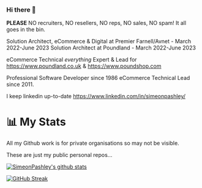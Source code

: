 ### Hi there 👋
**PLEASE** NO recruiters, NO resellers, NO reps, NO sales, NO spam! It all goes in the bin.

Solution Architect, eCommerce & Digital at Premier Farnell/Avnet - March 2022-June 2023
Solution Architect at Poundland - March 2022-June 2023

eCommerce Technical _everything_ Expert & Lead for https://www.poundland.co.uk & https://www.poundshop.com

Professional Software Developer since 1986
eCommerce Technical Lead since 2011.

I keep linkedin up-to-date https://www.linkedin.com/in/simeonpashley/


# 📊 My Stats

All my Github work is for private organisations so may not be visible.

These are just my public personal repos...

[![SimeonPashley's github stats](https://github-readme-stats.vercel.app/api?username=simeonpashley&show_icons=true&count_private=true&hide=stars)](https://github.com/simeonpashley)

[![GitHub Streak](https://github-readme-streak-stats.herokuapp.com/?user=simeonpashley&theme=dark&count_private=true)](https://github.com/simeonpashley)
